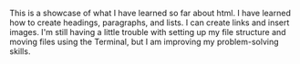 This is a showcase of what I have learned so far about html.  I have learned how to create headings, paragraphs, and lists.  I can create links and insert images.  I'm still having a little trouble with setting up my file structure and moving files using the Terminal, but I am improving my problem-solving skills.